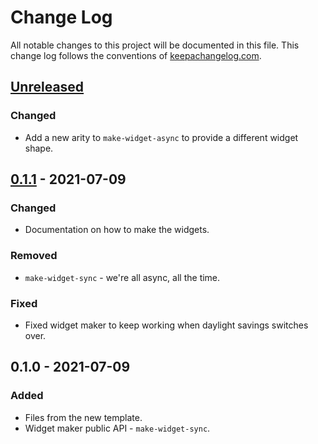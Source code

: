 # Change Log
All notable changes to this project will be documented in this file. This change log follows the conventions of [keepachangelog.com](http://keepachangelog.com/).

## [Unreleased]
### Changed
- Add a new arity to `make-widget-async` to provide a different widget shape.

## [0.1.1] - 2021-07-09
### Changed
- Documentation on how to make the widgets.

### Removed
- `make-widget-sync` - we're all async, all the time.

### Fixed
- Fixed widget maker to keep working when daylight savings switches over.

## 0.1.0 - 2021-07-09
### Added
- Files from the new template.
- Widget maker public API - `make-widget-sync`.

[Unreleased]: https://sourcehost.site/your-name/rps-server/compare/0.1.1...HEAD
[0.1.1]: https://sourcehost.site/your-name/rps-server/compare/0.1.0...0.1.1
